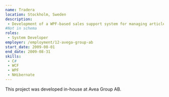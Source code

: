 ```yaml
---
name: Tradera
location: Stockholm, Sweden
description:
 - Development of a WPF-based sales support system for managing articles and campaigns published on tradera.se.
#Not in schema
roles: 
 - System Developer
employer: /employment/12-avega-group-ab
start_date: 2009-08-01
end_date: 2009-08-31
skills:
 - C#
 - WCF
 - WPF
 - NHibernate
---
```

<!--more-->
This project was developed in-house at Avea Group AB.